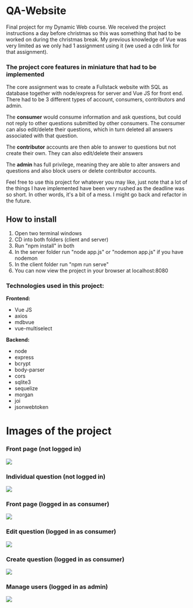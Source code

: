 # QA-Website
Final project for my Dynamic Web course. We received the project instructions a day before christmas so this was something that had to be worked on during the christmas break.
My previous knowledge of Vue was very limited as we only had 1 assignment using it (we used a cdn link for that assignment).

### The project core features in miniature that had to be implemented
The core assignment was to create a Fullstack website with SQL as database together with node/express for server and Vue JS for front end. There had to be 3 different types of account, consumers, contributors and admin.

The **consumer** would consume information and ask questions, but could not reply to other questions submitted by other consumers. The consumer can also edit/delete their questions, which in turn deleted all answers associated with that question.

The **contributor** accounts are then able to answer to questions but not create their own. They can also edit/delete their answers

The **admin** has full privilege, meaning they are able to alter answers and questions and also block users or delete contributor accounts.

Feel free to use this project for whatever you may like, just note that a lot of the things I have implemented have been very rushed as the deadline was so short. In other words, it's a bit of a mess. I might go back and refactor in the future.

## How to install
1. Open two terminal windows
2. CD into both folders (client and server)
3. Run "npm install" in both
4. In the server folder run "node app.js" or "nodemon app.js" if you have nodemon
5. In the client folder run "npm run serve"
6. You can now view the project in your browser at localhost:8080

### Technologies used in this project:

**Frontend:**
* Vue JS
* axios
* mdbvue
* vue-multiselect

**Backend:**
* node
* express
* bcrypt
* body-parser
* cors
* sqlite3
* sequelize
* morgan
* joi
* jsonwebtoken

# Images of the project

### Front page (not logged in)
![](https://i.gyazo.com/42a7a30a0582df2fe917750ae39651e3.png)

### Individual question (not logged in)
![](https://i.gyazo.com/bdbce0d7ada96eca3aa6272eaec2b15f.png)

### Front page (logged in as consumer)
![](https://i.gyazo.com/be275882e62d0b68299e254aa363cfec.png)

### Edit question (logged in as consumer)
![](https://i.gyazo.com/e1e5c8953fd48c54e38dee65a392d39b.png)

### Create question (logged in as consumer)
![](https://i.gyazo.com/3ed560f75fdfbf4539af37dbd8f54209.png)

### Manage users (logged in as admin)
![](https://i.gyazo.com/9ed634dbf25ac9c635c22f951a258833.png)
